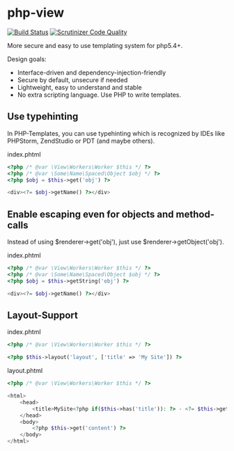 php-view
========

[![Build Status](https://travis-ci.org/rkrx/php-view.svg?branch=master)](https://travis-ci.org/rkrx/php-view)
[![Scrutinizer Code Quality](https://scrutinizer-ci.com/g/rkrx/php-view/badges/quality-score.png?b=master)](https://scrutinizer-ci.com/g/rkrx/php-view/?branch=master)

More secure and easy to use templating system for php5.4+. 

Design goals: 

* Interface-driven and dependency-injection-friendly
* Secure by default, unsecure if needed
* Lightweight, easy to understand and stable
* No extra scripting language. Use PHP to write templates.

## Use typehinting

In PHP-Templates, you can use typehinting which is recognized by IDEs like PHPStorm, ZendStudio or PDT (and maybe others). 

index.phtml
```php
<?php /* @var \View\Workers\Worker $this */ ?>
<?php /* @var \Some\Name\Spaced\Object $obj */ ?>
<?php $obj = $this->get('obj') ?>

<div><?= $obj->getName() ?></div>
```

## Enable escaping even for objects and method-calls

Instead of using $renderer->get('obj'), just use  $renderer->getObject('obj').

index.phtml
```php
<?php /* @var \View\Workers\Worker $this */ ?>
<?php /* @var \Some\Name\Spaced\Object $obj */ ?>
<?php $obj = $this->getString('obj') ?>

<div><?= $obj->getName() ?></div>
```

## Layout-Support

index.phtml
```php
<?php /* @var \View\Workers\Worker $this */ ?>

<?php $this->layout('layout', ['title' => 'My Site']) ?>
```

layout.phtml
```php
<?php /* @var \View\Workers\Worker $this */ ?>

<html>
	<head>
		<title>MySite<?php if($this->has('title')): ?> - <?= $this->getString('title') ?><?php endif ?></title>
	</head>
	<body>
		<?php $this->get('content') ?>
	</body>
</html>
```

